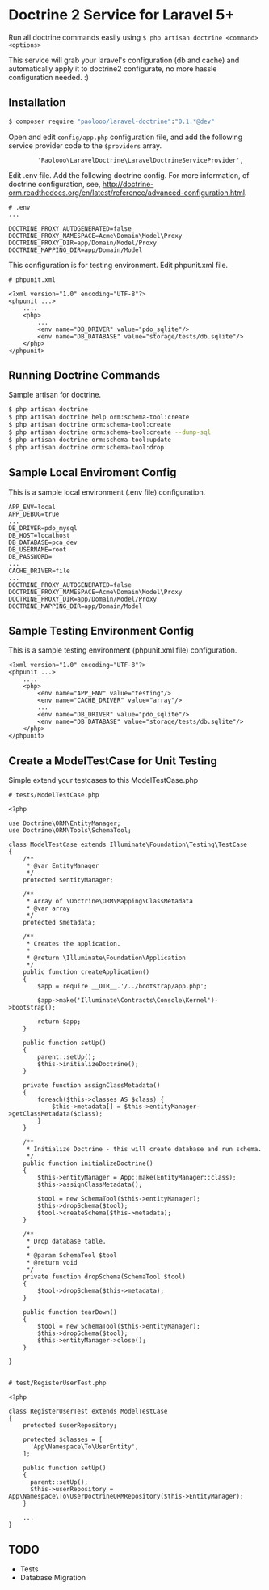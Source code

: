 # Doctrine 2 Service for Laravel 5+

Run all doctrine commands easily using `$ php artisan doctrine <command> <options>`

This service will grab your laravel's configuration (db and cache) and automatically apply it to doctrine2 configurate, no more hassle configuration needed. :)

## Installation

```bash
$ composer require "paolooo/laravel-doctrine":"0.1.*@dev"
```

Open and edit `config/app.php` configuration file, and add the following service provider code to the `$providers` array.

```
        'Paolooo\LaravelDoctrine\LaravelDoctrineServiceProvider',
```

Edit .env file. Add the following doctrine config. For more information,
of doctrine configuration, see, http://doctrine-orm.readthedocs.org/en/latest/reference/advanced-configuration.html.

```
# .env
...

DOCTRINE_PROXY_AUTOGENERATED=false
DOCTRINE_PROXY_NAMESPACE=Acme\Domain\Model\Proxy
DOCTRINE_PROXY_DIR=app/Domain/Model/Proxy
DOCTRINE_MAPPING_DIR=app/Domain/Model

```

This configuration is for testing environment. Edit phpunit.xml file.

```
# phpunit.xml

<?xml version="1.0" encoding="UTF-8"?>
<phpunit ...>
    ....
    <php>
        ...
        <env name="DB_DRIVER" value="pdo_sqlite"/>
        <env name="DB_DATABASE" value="storage/tests/db.sqlite"/>
    </php>
</phpunit>
```


## Running Doctrine Commands

Sample artisan for doctrine.

```bash
$ php artisan doctrine
$ php artisan doctrine help orm:schema-tool:create
$ php artisan doctrine orm:schema-tool:create
$ php artisan doctrine orm:schema-tool:create --dump-sql
$ php artisan doctrine orm:schema-tool:update
$ php artisan doctrine orm:schema-tool:drop
```

## Sample Local Enviroment Config

This is a sample local environment (.env file) configuration.

```
APP_ENV=local
APP_DEBUG=true
...
DB_DRIVER=pdo_mysql
DB_HOST=localhost
DB_DATABASE=pca_dev
DB_USERNAME=root
DB_PASSWORD=
...
CACHE_DRIVER=file
...
DOCTRINE_PROXY_AUTOGENERATED=false
DOCTRINE_PROXY_NAMESPACE=Acme\Domain\Model\Proxy
DOCTRINE_PROXY_DIR=app/Domain/Model/Proxy
DOCTRINE_MAPPING_DIR=app/Domain/Model
```

## Sample Testing Environment Config

This is a sample testing environment (phpunit.xml file) configuration.

```
<?xml version="1.0" encoding="UTF-8"?>
<phpunit ...>
    ....
    <php>
        <env name="APP_ENV" value="testing"/>
        <env name="CACHE_DRIVER" value="array"/>
        ...
        <env name="DB_DRIVER" value="pdo_sqlite"/>
        <env name="DB_DATABASE" value="storage/tests/db.sqlite"/>
    </php>
</phpunit>
```

## Create a ModelTestCase for Unit Testing

Simple extend your testcases to this ModelTestCase.php

```
# tests/ModelTestCase.php

<?php

use Doctrine\ORM\EntityManager;
use Doctrine\ORM\Tools\SchemaTool;

class ModelTestCase extends Illuminate\Foundation\Testing\TestCase
{
    /**
     * @var EntityManager
     */
    protected $entityManager;

    /**
     * Array of \Doctrine\ORM\Mapping\ClassMetadata
     * @var array
     */
    protected $metadata;

    /**
     * Creates the application.
     *
     * @return \Illuminate\Foundation\Application
     */
    public function createApplication()
    {
        $app = require __DIR__.'/../bootstrap/app.php';

        $app->make('Illuminate\Contracts\Console\Kernel')->bootstrap();

        return $app;
    }

    public function setUp()
    {
        parent::setUp();
        $this->initializeDoctrine();
    }

    private function assignClassMetadata()
    {
        foreach($this->classes AS $class) {
            $this->metadata[] = $this->entityManager->getClassMetadata($class);
        }
    }

    /**
     * Initialize Doctrine - this will create database and run schema.
     */
    public function initializeDoctrine()
    {
        $this->entityManager = App::make(EntityManager::class);
        $this->assignClassMetadata();

        $tool = new SchemaTool($this->entityManager);
        $this->dropSchema($tool);
        $tool->createSchema($this->metadata);
    }

    /**
     * Drop database table.
     *
     * @param SchemaTool $tool
     * @return void
     */
    private function dropSchema(SchemaTool $tool)
    {
        $tool->dropSchema($this->metadata);
    }

    public function tearDown()
    {
        $tool = new SchemaTool($this->entityManager);
        $this->dropSchema($tool);
        $this->entityManager->close();
    }

}


# test/RegisterUserTest.php

<?php

class RegisterUserTest extends ModelTestCase
{
    protected $userRepository;

    protected $classes = [
      'App\Namespace\To\UserEntity',
    ];

    public function setUp()
    {
      parent::setUp();
      $this->userRepository = App\Namespace\To\UserDoctrineORMRepository($this->EntityManager);
    }

    ...
}

```

## TODO

- Tests
- Database Migration

